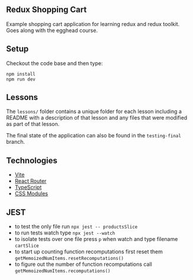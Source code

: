 ## Redux Shopping Cart

Example shopping cart application for learning redux and redux toolkit. Goes along with the egghead course.

## Setup

Checkout the code base and then type:

```
npm install
npm run dev
```

## Lessons

The `lessons/` folder contains a unique folder for each lesson including a README with a description of that lesson and any files that were modified as part of that lesson.

The final state of the application can also be found in the `testing-final` branch.

## Technologies

- [Vite](https://vitejs.dev/)
- [React Router](https://reactrouter.com/)
- [TypeScript](https://www.typescriptlang.org/)
- [CSS Modules](https://github.com/css-modules/css-modules)

## JEST
- to test the only file run `npx jest -- productsSlice`
- to run tests watch type `npx jest --watch`
- to isolate tests over one file press `p` when watch and type filename `cartSlice`
- to start up counting function recomputations first reset them `getMemoizedNumItems.resetRecomputations()`
- to figure out the number of function recomputations call `getMemoizedNumItems.recomputations()`